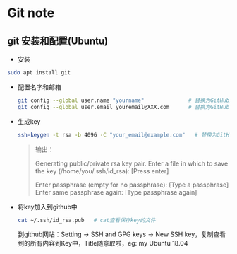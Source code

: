 # Git note

## git 安装和配置(Ubuntu)

* 安装

```bash
sudo apt install git
```

* 配置名字和邮箱

  ```bash
  git config --global user.name "yourname"              # 替换为GitHub用户名
  git config --global user.email youremail@XXX.com      # 替换为GitHub的注册邮箱
  ```

* 生成key

  ```bash
  ssh-keygen -t rsa -b 4096 -C "your_email@example.com"   # 替换为GitHub的注册邮箱
  ```

  > 输出：
  >
  > Generating public/private rsa key pair.
  > Enter a file in which to save the key (/home/you/.ssh/id_rsa): [Press enter]
  >
  > Enter passphrase (empty for no passphrase): [Type a passphrase]
  > Enter same passphrase again: [Type passphrase again]

* 将key加入到github中

  ```bash
  cat ~/.ssh/id_rsa.pub   # cat查看保存key的文件
  ```

  到github网站：Setting -> SSH and GPG keys -> New SSH key，复制查看到的所有内容到Key中，Title随意取啦，eg: my Ubuntu 18.04



